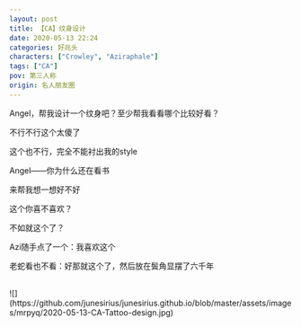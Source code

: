 ```yaml
---
layout: post
title: 【CA】纹身设计
date: 2020-05-13 22:24
categories: 好兆头
characters: ["Crowley", "Aziraphale"]
tags: ["CA"]
pov: 第三人称
origin: 名人朋友圈
---
```


Angel，帮我设计一个纹身吧？至少帮我看看哪个比较好看？



不行不行这个太傻了

这个也不行，完全不能衬出我的style



Angel——你为什么还在看书

来帮我想一想好不好



这个你喜不喜欢？

不如就这个了？



Azi随手点了一个：我喜欢这个

老蛇看也不看：好那就这个了，然后放在鬓角显摆了六千年

<br>
![](https://github.com/junesirius/junesirius.github.io/blob/master/assets/images/mrpyq/2020-05-13-CA-Tattoo-design.jpg)
